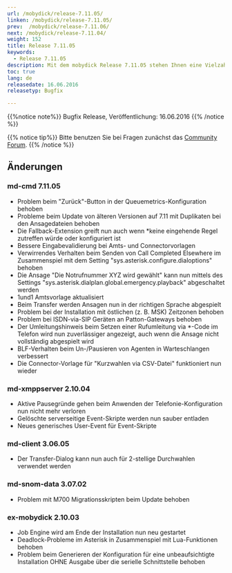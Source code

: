 ```yaml
---
url: /mobydick/release-7.11.05/
linken: /mobydick/release-7.11.05/
prev:  /mobydick/release-7.11.06/
next: /mobydick/release-7.11.04/
weight: 152
title: Release 7.11.05
keywords:
  - Release 7.11.05
description: Mit dem mobydick Release 7.11.05 stehen Ihnen eine Vielzahl an neuen Funtionen zur Verfügung.
toc: true
lang: de
releasedate: 16.06.2016
releasetyp: Bugfix

---
```


{{%notice note%}}
Bugfix Release, Veröffentlichung: 16.06.2016
{{% /notice %}}

{{% notice tip%}}
Bitte benutzen Sie bei Fragen zunächst das [Community Forum](http://community.pascom.net/forum.php "Zu unserem Forum").
{{% /notice %}}

## Änderungen

### md-cmd 7.11.05

*   Problem beim "Zurück"-Button in der Queuemetrics-Konfiguration behoben
*   Probleme beim Update von älteren Versionen auf 7.11 mit Duplikaten bei den Ansagedateien behoben
*   Die Fallback-Extension greift nun auch wenn *keine eingehende Regel zutreffen würde oder konfiguriert ist
*   Bessere Eingabevalidierung bei Amts- und Connectorvorlagen
*   Verwirrendes Verhalten beim Senden von Call Completed Elsewhere im Zusammenspiel mit dem Setting "sys.asterisk.configure.dialoptions" behoben
*   Die Ansage "Die Notrufnummer XYZ wird gewählt" kann nun mittels des Settings "sys.asterisk.dialplan.global.emergency.playback" abgeschaltet werden
*   1und1 Amtsvorlage aktualisiert
*   Beim Transfer werden Ansagen nun in der richtigen Sprache abgespielt
*   Problem bei der Installation mit östlichen (z. B. MSK) Zeitzonen behoben
*   Problem bei ISDN-via-SIP Geräten an Patton-Gateways behoben
*   Der Umleitungshinweis beim Setzen einer Rufumleitung via *-Code im Telefon wird nun zuverlässiger angezeigt, auch wenn die Ansage nicht vollständig abgespielt wird
*   BLF-Verhalten beim Un-/Pausieren von Agenten in Warteschlangen verbessert
*   Die Connector-Vorlage für "Kurzwahlen via CSV-Datei" funktioniert nun wieder

### md-xmppserver 2.10.04

*   Aktive Pausegründe gehen beim Anwenden der Telefonie-Konfiguration nun nicht mehr verloren
*   Gelöschte serverseitige Event-Skripte werden nun sauber entladen
*   Neues generisches User-Event für Event-Skripte

### md-client 3.06.05

*   Der Transfer-Dialog kann nun auch für 2-stellige Durchwahlen verwendet werden

### md-snom-data 3.07.02

*   Problem mit M700 Migrationsskripten beim Update behoben

### ex-mobydick 2.10.03

*   Job Engine wird am Ende der Installation nun neu gestartet
*   Deadlock-Probleme im Asterisk in Zusammenspiel mit Lua-Funktionen behoben
*   Problem beim Generieren der Konfiguration für eine unbeaufsichtigte Installation OHNE Ausgabe über die serielle Schnittstelle behoben
